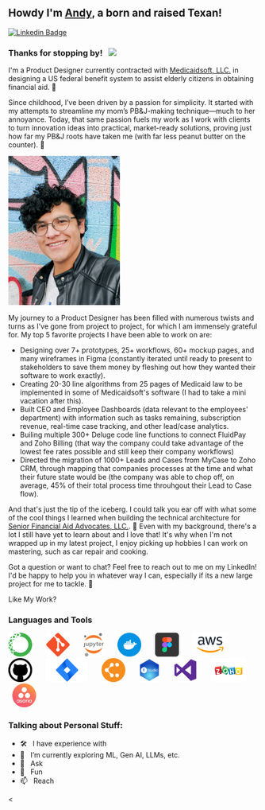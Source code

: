 ## Howdy I'm [Andy](https://github.com/garcia57/), a born and raised Texan!

[![Linkedin Badge](https://img.shields.io/badge/-LinkedIn-0e76a8?style=flat-square&logo=Linkedin&logoColor=white)](https://linkedin.com/in/andy-moroni-garcia)

### Thanks for stopping by! &nbsp; ![](https://visitor-badge.glitch.me/badge?page_id=garcia57.garcia57&style=flat-square&color=0088cc)
  
I'm a Product Designer currently contracted with [Medicaidsoft, LLC.](https://www.medicaidsoft.com/) in designing a US federal benefit system to assist elderly citizens in obtaining financial aid. 📝

Since childhood, I’ve been driven by a passion for simplicity. It started with my attempts to streamline my mom’s PB&J-making technique—much to her annoyance. Today, that same passion fuels my work as I work with clients to turn innovation ideas into practical, market-ready solutions, proving just how far my PB&J roots have taken me (with far less peanut butter on the counter). 🍞

<a href="https://asana.com/" target="_blank"><img src="https://raw.githubusercontent.com/garcia57/garcia57/main/assets/Andy_Portrait.jpg" alt="andyportrait" height="300px"/></a>  &nbsp; &nbsp; &nbsp;

My journey to a Product Designer has been filled with numerous twists and turns as I've gone from project to project, for which I am immensely grateful for. My top 5 favorite projects I have been able to work on are: 
- Designing over 7+ prototypes, 25+ workflows, 60+ mockup pages, and many wireframes in Figma (constantly iterated until ready to present to stakeholders to save them money by fleshing out how they wanted their software to work exactly).  
- Creating 20-30 line algorithms from 25 pages of Medicaid law to be implemented in some of Medicaidsoft's software (I had to take a mini vacation after this).
- Built CEO and Employee Dashboards (data relevant to the employees' department) with information such as tasks remaining, subscription revenue, real-time case tracking, and other lead/case analytics.
- Builing multiple 300+ Deluge code line functions to connect FluidPay and Zoho Billing (that way the company could take advantage of the lowest fee rates possible and still keep their company workflows)
- Directed the migration of 1000+ Leads and Cases from MyCase to Zoho CRM, through mapping that companies processes at the time and what their future state would be (the company was able to chop off, on average, 45% of their total process time throuhgout their Lead to Case flow).

And that's just the tip of the iceberg. I could talk you ear off with what some of the cool things I learned when building the technical architecture for [Senior Financial Aid Advocates, LLC.](https://www.sfaa.info). 
👋
Even with my background, there's a lot I still have yet to learn about and I love that! It's why when I'm not wrapped up in my latest project, I enjoy picking up hobbies I can work on mastering, such as car repair and cooking.

Got a question or want to chat? Feel free to reach out to me on my LinkedIn! I'd be happy to help you in whatever way I can, especially if its a new large project for me to tackle. 🌟

Like My Work?

### Languages and Tools

<a href="https://www.anaconda.com/" target="_blank"><img src="https://raw.githubusercontent.com/garcia57/garcia57/main/assets/anaconda-logo.svg" alt="anaconda" height="48px"/></a>  &nbsp; &nbsp; &nbsp;
<a href="https://git-scm.com/" target="_blank"><img src="https://raw.githubusercontent.com/garcia57/garcia57/main/assets/git.svg" alt="git" height="48px"/></a>  &nbsp; &nbsp; &nbsp;
<a href="https://jupyter.org/" target="_blank"><img src="https://raw.githubusercontent.com/garcia57/garcia57/main/assets/Jupyter_logo.svg" alt="Jupyter_logo" height="48px"/></a>  &nbsp; &nbsp; &nbsp;
<a href="https://www.docker.com/" target="_blank"><img src="https://raw.githubusercontent.com/garcia57/garcia57/main/assets/Docker_logo.png" alt="Docker_logo" height="48px"/></a>  &nbsp; &nbsp; &nbsp;
<a href="https://www.figma.com/" target="_blank"><img src="https://raw.githubusercontent.com/garcia57/garcia57/main/assets/figma_logo.png" alt="figma_logo" height="48px"/></a>  &nbsp; &nbsp; &nbsp;
<a href="https://aws.amazon.com/?nc2=h_lg" target="_blank"><img src="https://raw.githubusercontent.com/garcia57/garcia57/main/assets/AWS_logo.svg" alt="AWS_logo" height="48px"/></a>  &nbsp; &nbsp; &nbsp;
<a href="https://github.com/" target="_blank"><img src="https://raw.githubusercontent.com/garcia57/garcia57/main/assets/Github_logo.png" alt="Github_logo" height="48px"/></a>  &nbsp; &nbsp; &nbsp;
<a href="https://www.atlassian.com/software/jira" target="_blank"><img src="https://raw.githubusercontent.com/garcia57/garcia57/main/assets/Jira_logo.png" alt="Jira_logo" height="48px"/></a>  &nbsp; &nbsp; &nbsp;
<a href="https://www.lucidchart.com/pages" target="_blank"><img src="https://raw.githubusercontent.com/garcia57/garcia57/main/assets/lucidchart_logo.png" alt="lucidchart_logo" height="48px"/></a>  &nbsp; &nbsp; &nbsp;
<a href="https://posit.co/downloads/" target="_blank"><img src="https://raw.githubusercontent.com/garcia57/garcia57/main/assets/RStudio_Logo.png" alt="RStudio_Logo" height="48px"/></a>  &nbsp; &nbsp; &nbsp;
<a href="https://code.visualstudio.com/" target="_blank"><img src="https://raw.githubusercontent.com/garcia57/garcia57/main/assets/VSCode_Logo.png" alt="VSCode_Logo" height="48px"/></a>  &nbsp; &nbsp; &nbsp;
<a href="https://www.zoho.com/en-in/one/" target="_blank"><img src="https://raw.githubusercontent.com/garcia57/garcia57/main/assets/Zoho_Logo.svg" alt="Zoho_Logo" height="48px"/></a>  &nbsp; &nbsp; &nbsp;
<a href="https://asana.com/" target="_blank"><img src="https://raw.githubusercontent.com/garcia57/garcia57/main/assets/asana.png" alt="asana" height="48px"/></a>  &nbsp; &nbsp; &nbsp;



<!--
<a href="https://www.anaconda.com/" target="_blank"><img src="https://raw.githubusercontent.com/garcia57/garcia57/main/assets/R_Logo.svg" alt="R_Logo" height="48px"/></a>  &nbsp; &nbsp; &nbsp;
-->
<!--
<code><img height="27" src="https://raw.githubusercontent.com/github/explore/80688e429a7d4ef2fca1e82350fe8e3517d3494d/topics/javascript/javascript.png" alt="javascript"></code>
-->


### Talking about Personal Stuff:

- 🛠 &nbsp; I have experience with 
- 🚀 &nbsp; I’m currently exploring ML, Gen AI, LLMs, etc.
- 💬 &nbsp; Ask
- 👾 &nbsp; Fun
- 📫 &nbsp; Reach 


<

#

<div align="center">



</div>

